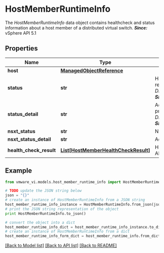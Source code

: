 # HostMemberRuntimeInfo

The *HostMemberRuntimeInfo* data object contains healthcheck and status information about a host member of a distributed virtual switch.  ***Since:*** vSphere API 5.1 

## Properties
Name | Type | Description | Notes
------------ | ------------- | ------------- | -------------
**host** | [**ManagedObjectReference**](ManagedObjectReference.md) |  | 
**status** | **str** | Host proxy switch status.  See *HostComponentState* for valid values. This property replaces the deprecated *DistributedVirtualSwitchHostMember*.*DistributedVirtualSwitchHostMember.status*.  ***Since:*** vSphere API 5.1  | [optional] 
**status_detail** | **str** | Additional information regarding the current membership status of the host.  This property replaces the deprecated *DistributedVirtualSwitchHostMember*.*DistributedVirtualSwitchHostMember.statusDetail*.  ***Since:*** vSphere API 5.1  | [optional] 
**nsxt_status** | **str** | NSX-T component status.  ***Since:*** vSphere API 7.0  | [optional] 
**nsxt_status_detail** | **str** | Additional information regarding the NSX-T component status.  ***Since:*** vSphere API 7.0  | [optional] 
**health_check_result** | [**List[HostMemberHealthCheckResult]**](HostMemberHealthCheckResult.md) | Health check result for the host that joined the distributed virtual switch.  ***Since:*** vSphere API 5.1  | [optional] 

## Example

```python
from vmware_vi.models.host_member_runtime_info import HostMemberRuntimeInfo

# TODO update the JSON string below
json = "{}"
# create an instance of HostMemberRuntimeInfo from a JSON string
host_member_runtime_info_instance = HostMemberRuntimeInfo.from_json(json)
# print the JSON string representation of the object
print HostMemberRuntimeInfo.to_json()

# convert the object into a dict
host_member_runtime_info_dict = host_member_runtime_info_instance.to_dict()
# create an instance of HostMemberRuntimeInfo from a dict
host_member_runtime_info_form_dict = host_member_runtime_info.from_dict(host_member_runtime_info_dict)
```
[[Back to Model list]](../README.md#documentation-for-models) [[Back to API list]](../README.md#documentation-for-api-endpoints) [[Back to README]](../README.md)


